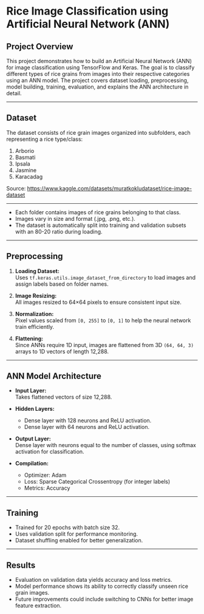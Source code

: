 # Rice Image Classification using Artificial Neural Network (ANN)

## Project Overview

This project demonstrates how to build an Artificial Neural Network (ANN) for image classification using TensorFlow and Keras. The goal is to classify different types of rice grains from images into their respective categories using an ANN model. The project covers dataset loading, preprocessing, model building, training, evaluation, and explains the ANN architecture in detail.

---

## Dataset

The dataset consists of rice grain images organized into subfolders, each representing a rice type/class:

1. Arborio
2. Basmati
3. Ipsala
4. Jasmine
5. Karacadag
   
Source: https://www.kaggle.com/datasets/muratkokludataset/rice-image-dataset

---

- Each folder contains images of rice grains belonging to that class.
- Images vary in size and format (.jpg, .png, etc.).
- The dataset is automatically split into training and validation subsets with an 80-20 ratio during loading.

---

## Preprocessing

1. **Loading Dataset:**  
   Uses `tf.keras.utils.image_dataset_from_directory` to load images and assign labels based on folder names.

2. **Image Resizing:**  
   All images resized to 64×64 pixels to ensure consistent input size.

3. **Normalization:**  
   Pixel values scaled from `[0, 255]` to `[0, 1]` to help the neural network train efficiently.

4. **Flattening:**  
   Since ANNs require 1D input, images are flattened from 3D `(64, 64, 3)` arrays to 1D vectors of length 12,288.

---

## ANN Model Architecture

- **Input Layer:**  
  Takes flattened vectors of size 12,288.

- **Hidden Layers:**  
  - Dense layer with 128 neurons and ReLU activation.  
  - Dense layer with 64 neurons and ReLU activation.

- **Output Layer:**  
  Dense layer with neurons equal to the number of classes, using softmax activation for classification.

- **Compilation:**  
  - Optimizer: Adam  
  - Loss: Sparse Categorical Crossentropy (for integer labels)  
  - Metrics: Accuracy

---

## Training

- Trained for 20 epochs with batch size 32.
- Uses validation split for performance monitoring.
- Dataset shuffling enabled for better generalization.

---

## Results

- Evaluation on validation data yields accuracy and loss metrics.
- Model performance shows its ability to correctly classify unseen rice grain images.
- Future improvements could include switching to CNNs for better image feature extraction.



